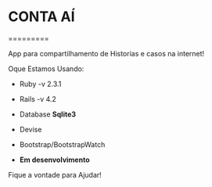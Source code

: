 # CONTA AÍ
=========

App para compartilhamento de Historias e casos na internet!

Oque Estamos Usando:

* Ruby -v 2.3.1

* Rails -v 4.2

* Database **Sqlite3**

* Devise

* Bootstrap/BootstrapWatch


* **Em desenvolvimento**


Fique a vontade para Ajudar!
